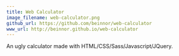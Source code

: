 ```yaml
---
title: Web Calculator
image_filename: web-calculator.png
github_url: https://github.com/beinnor/web-calculator
www_url: http://beinnor.github.io/web-calculator
---
```


An ugly calculator made with HTML/CSS/Sass/Javascript/JQuery.
